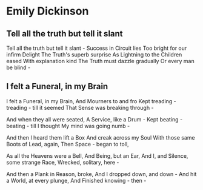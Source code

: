 # Emily Dickinson

## Tell all the truth but tell it slant

Tell all the truth but tell it slant -
Success in Circuit lies
Too bright for our infirm Delight
The Truth's superb surprise
As Lightning to the Children eased
With explanation kind
The Truth must dazzle gradually
Or every man be blind -

## I felt a Funeral, in my Brain

I felt a Funeral, in my Brain,
And Mourners to and fro
Kept treading - treading - till it seemed
That Sense was breaking through -

And when they all were seated,
A Service, like a Drum -
Kept beating - beating - till I thought
My mind was going numb -

And then I heard them lift a Box
And creak across my Soul
With those same Boots of Lead, again,
Then Space - began to toll,

As all the Heavens were a Bell,
And Being, but an Ear,
And I, and Silence, some strange Race,
Wrecked, solitary, here -

And then a Plank in Reason, broke,
And I dropped down, and down -
And hit a World, at every plunge,
And Finished knowing - then -
